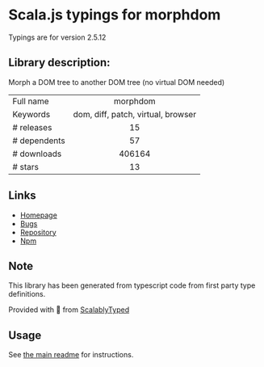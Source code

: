 
# Scala.js typings for morphdom

Typings are for version 2.5.12

## Library description:
Morph a DOM tree to another DOM tree (no virtual DOM needed)

|                    |                 |
| ------------------ | :-------------: |
| Full name          | morphdom |
| Keywords           | dom, diff, patch, virtual, browser |
| # releases         | 15 |
| # dependents       | 57 |
| # downloads        | 406164 |
| # stars            | 13 |

## Links
- [Homepage](https://github.com/patrick-steele-idem/morphdom#readme)
- [Bugs](https://github.com/patrick-steele-idem/morphdom/issues)
- [Repository](https://github.com/patrick-steele-idem/morphdom)
- [Npm](https://www.npmjs.com/package/morphdom)
    


## Note
This library has been generated from typescript code from first party type definitions.

Provided with :purple_heart: from [ScalablyTyped](https://github.com/oyvindberg/ScalablyTyped)

## Usage
See [the main readme](../../readme.md) for instructions.


